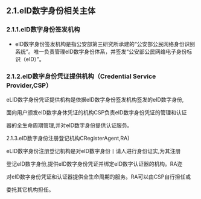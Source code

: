 ## 2.1.eID数字身份相关主体
### 2.1.1.eID数字身份签发机构
* eID数字身份签发机构是指公安部第三研究所承建的“公安部公民网络身份识别系统”。唯一负责管理eID数字身份体系，并签发“公安部公民网络电子身份标识（eID）”。

### 2.1.2.eID数字身份凭证提供机构（Credential Service Provider,CSP）

eLID数字身份凭证提供机构是依据eID数字身份签发机构签发的eID数字身份,

面向用户颁发eID数字身休凭证的机构CSP负责eID数字身份凭证的管理和认证

器的全生命周期管理,并对eID数字身份提供认证服务。

2.1.3.eID数字身份注册登记机构CRegisterAgent,RA\)

eLID数字身份注册登记机构是对eID数字身份丨请人进行身份证实,为其注册

登记eID数字身份,提供eID数字身份凭证并绑定eID数字认证器的机构。RA迩

对eID数字身份凭证和认证器提供全生命周期的服务。RA可以由CSP自行担任或

委托其它机构担任。

